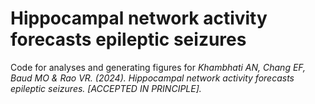 # Hippocampal network activity forecasts epileptic seizures
Code for analyses and generating figures for _*Khambhati AN, Chang EF, Baud MO & Rao VR. (2024). Hippocampal network activity forecasts epileptic seizures. [ACCEPTED IN PRINCIPLE].*_
